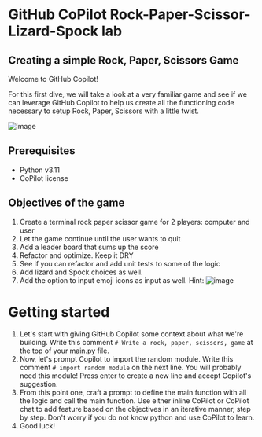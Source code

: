 # GitHub CoPilot Rock-Paper-Scissor-Lizard-Spock lab
## Creating a simple Rock, Paper, Scissors Game

Welcome to GitHub Copilot!

For this first dive, we will take a look at a very familiar game and see if we can leverage GitHub Copilot to help us create all the functioning code necessary to setup Rock, Paper, Scissors with a little twist. 

![image](https://github.com/jnus/ghcp-lab-rpcls/assets/2075403/bb89728c-0618-4110-a782-df6e574c11a7)


## Prerequisites
- Python v3.11
- CoPilot license

## Objectives of the game
1. Create a terminal rock paper scissor game for 2 players: computer and user
2. Let the game continue until the user wants to quit
3. Add a leader board that sums up the score
4. Refactor and optimize. Keep it DRY
5. See if you can refactor and add unit tests to some of the logic
6. Add lizard and Spock choices as well.
7. Add the option to input emoji icons as input as well.
   Hint: ![image](https://github.com/jnus/ghcp-lab-rpcls/assets/2075403/e78e7530-a1e1-4636-8f13-2e96670c120f)

# Getting started
1. Let's start with giving GitHub Copilot some context about what we're building. Write this comment `# Write a rock, paper, scissors, game` at the top of your main.py file.
2. Now, let's prompt Copilot to import the random module. Write this comment `# import random module` on the next line. You will probably need this module!  Press enter to create a new line and accept Copilot's suggestion.
3. From this point one, craft a prompt to define the main function with all the logic and call the main function. Use either inline CoPilot or CoPilot chat to add feature based on the objectives in an iterative manner, step by step. Don't worry if you do not know python and use CoPilot to learn. 
4. Good luck!

